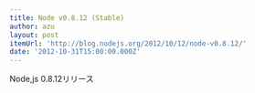 ```yaml
---
title: Node v0.8.12 (Stable)
author: azu
layout: post
itemUrl: 'http://blog.nodejs.org/2012/10/12/node-v0.8.12/'
date: '2012-10-31T15:00:00.000Z'
---
```

Node,js 0.8.12リリース
